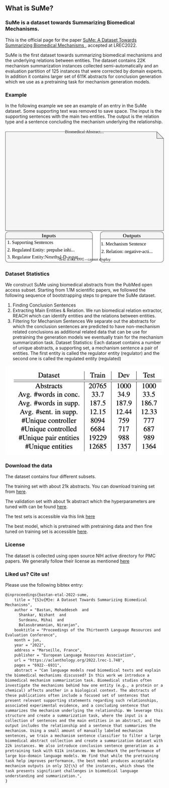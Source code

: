 ## What is SuMe?
### SuMe is a dataset towards Summarizing Biomedical Mechanisms.

 This is the official page for the paper <a href='https://aclanthology.org/2022.lrec-1.748/'> SuMe: A Dataset Towards Summarizing Biomedical Mechanisms </a>,  accepted at LREC2022.

<!-- Mohaddeseh Bastan, Nishant Shankar, Mihai Surdeanu, Niranjan Balasubramanian.  -->

SuMe is the first dataset towards summarizing biomedical mechanisms and the underlying relations between entities. The dataset contains 22K mechanism summarization instances collected semi-automatically and an evaluation partition of 125 instances that were corrected by domain experts. In addition it contains larger set of 611K abstracts for conclusion generation which we use as a pretraining task for mechanism generation models.

### Example
In the following example we see an example of an entry in the SuMe dataset. Some supporting text was removed to save space. The input is the supporting sentences with the main two entities. The output is the relation type and a sentence concluding the mechanism underlying the relationship.


<img src="assets/img/dataexample_v3.drawio.svg" alt="Image of SuMe stats"/>

### Dataset Statistics

We construct SuMe using biomedical abstracts from the PubMed open access subset. Starting from 1.1M scientific papers, we followed the following sequence of bootstrapping steps to prepare the SuMe dataset. 
1. Finding Conclusion Sentences
2. Extracting Main Entities & Relation. We run biomedical relation extractor, REACH which can identify entities and the relations between entities.
3. Filtering for Mechanism Sentences
We separate out the abstracts for which the conclusion sentences are predicted to have non-mechanism related conclusions as additional related data that can be use for pretraining the generation models we eventually train for the mechanism summarization task. Dataset Statistics: Each dataset contains a number of unique abstracts, a supporting set, a mechanism sentence a pair of entities. The first entity is called the regulator entity (regulator) and the second one is called the regulated entity (regulated)

<img src="assets/img/stats.png" alt="Image of SuMe stats"/>


### Download the data
The dataset contains four different subsets. 

The training set with about 21k abstracts. You can download training set from <a href="https://drive.google.com/file/d/13tewsb9IZOKvbvGyo199hJzg-IPwRAoO/view?usp=sharing">here</a>.

The validation set with about 1k abstract which the hyperparameters are tuned with can be found <a href="https://drive.google.com/file/d/1RKvoQqpHrOoOnLgizr9YtTIsioCHTRRl/view?usp=sharing">here</a>. 

The test sets is accessible via this link <a href="https://drive.google.com/file/d/10BsGKcZ-PCAs079fVn8U1KScdH2wNm8_/view?usp=sharing"> here </a>

The best model, which is pretrained with pretraining data and then fine tuned on training set is accessible <a href="https://drive.google.com/drive/folders/1yKqB-2X35f3DByqwgt5CCipPt0liIQKO?usp=sharing">here</a>.

### License
The dataset is collected using open source NIH active directory for PMC papers. We generally follow their license as mentioned <a href='https://www.ncbi.nlm.nih.gov/pmc/tools/openftlist/'> here </a>


### Liked us? Cite us!

Please use the following bibtex entry:
```
@inproceedings{bastan-etal-2022-sume,
    title = "{S}u{M}e: A Dataset Towards Summarizing Biomedical Mechanisms",
    author = "Bastan, Mohaddeseh  and
      Shankar, Nishant  and
      Surdeanu, Mihai  and
      Balasubramanian, Niranjan",
    booktitle = "Proceedings of the Thirteenth Language Resources and Evaluation Conference",
    month = jun,
    year = "2022",
    address = "Marseille, France",
    publisher = "European Language Resources Association",
    url = "https://aclanthology.org/2022.lrec-1.748",
    pages = "6922--6931",
    abstract = "Can language models read biomedical texts and explain the biomedical mechanisms discussed? In this work we introduce a biomedical mechanism summarization task. Biomedical studies often investigate the mechanisms behind how one entity (e.g., a protein or a chemical) affects another in a biological context. The abstracts of these publications often include a focused set of sentences that present relevant supporting statements regarding such relationships, associated experimental evidence, and a concluding sentence that summarizes the mechanism underlying the relationship. We leverage this structure and create a summarization task, where the input is a collection of sentences and the main entities in an abstract, and the output includes the relationship and a sentence that summarizes the mechanism. Using a small amount of manually labeled mechanism sentences, we train a mechanism sentence classifier to filter a large biomedical abstract collection and create a summarization dataset with 22k instances. We also introduce conclusion sentence generation as a pretraining task with 611k instances. We benchmark the performance of large bio-domain language models. We find that while the pretraining task help improves performance, the best model produces acceptable mechanism outputs in only 32{\%} of the instances, which shows the task presents significant challenges in biomedical language understanding and summarization.",
}
```

